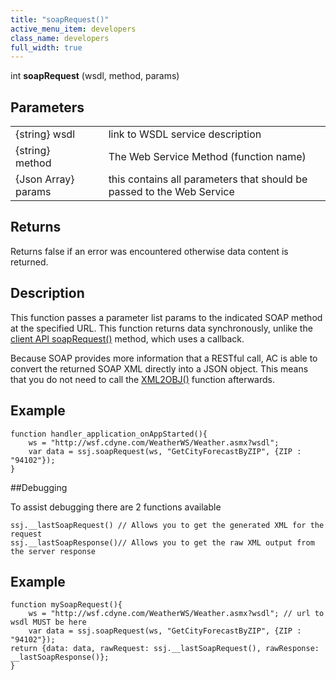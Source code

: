 ```yaml
---
title: "soapRequest()"
active_menu_item: developers
class_name: developers
full_width: true
---
```



int **soapRequest** (wsdl, method, params)

## Parameters

<table>
<tr>
<td width="186">
{string} wsdl

</td>
<td width="11">
</td>
<td width="683">
link to WSDL service description

</td>
</tr>
<tr>
<td width="186">
{string} method

</td>
<td width="11">
</td>
<td width="683">
The Web Service Method (function name)

</td>
</tr>
<tr>
<td width="186">
{Json Array} params

</td>
<td width="11">
</td>
<td width="683">
this contains all parameters that should be passed to the Web Service

</td>
</tr>
</table>

## Returns

Returns false if an error was encountered otherwise data content is returned.

## Description

This function passes a parameter list params to the indicated SOAP method at the specified URL. This function returns data synchronously, unlike the [client API soapRequest()](/developers/documentation/scripting-apis/client-api/soap-restful-ajax-calls/soaprequest) method, which uses a callback.

Because SOAP provides more information that a RESTful call, AC is able to convert the returned SOAP XML directly into a JSON object. This means that you do not need to call the [XML2OBJ()](/developers/documentation/scripting-apis/client-api/conversion-functions/xml2json) function afterwards.

## Example

    function handler_application_onAppStarted(){
        ws = "http://wsf.cdyne.com/WeatherWS/Weather.asmx?wsdl";
        var data = ssj.soapRequest(ws, "GetCityForecastByZIP", {ZIP : "94102"}); 
    }

##Debugging

To assist debugging there are 2 functions available
     
    ssj.__lastSoapRequest() // Allows you to get the generated XML for the request
    ssj.__lastSoapResponse()// Allows you to get the raw XML output from the server response

## Example 
    
    function mySoapRequest(){
        ws = "http://wsf.cdyne.com/WeatherWS/Weather.asmx?wsdl"; // url to wsdl MUST be here
        var data = ssj.soapRequest(ws, "GetCityForecastByZIP", {ZIP : "94102"}); 
    return {data: data, rawRequest: ssj.__lastSoapRequest(), rawResponse: __lastSoapResponse()};
    }
   




